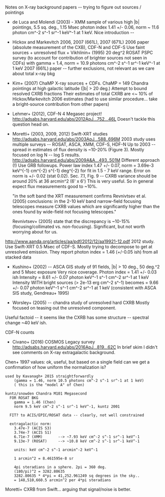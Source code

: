 Notes on X-ray background papers -- trying to figure out
sources / pointings


* de Luca and Molendi (2003) - XMM sample of various high |b| pointings, 5.5 sq. deg., 1.15 Msec
    photon index 1.41 +/- 0.06, norm ~ 11.6 photon cm^-2 s^-1 sr^-1 keV^-1 at 1 keV.
    Nice introduction -- 

* Hickox and Markevitch 2006, 2007 (661L), 2007 (671L)
2006 paper (absolute measurement of the CXB), CDF-N and CDF-S
    Use faint sources + unresolved flux + Vikhlinin+ (1995) 20 deg^2 ROSAT PSPC survey
    (to account for contribution of brighter sources not seen in CDFs)
    with gamma = 1.4, norm = 10.9 photons cm^-2 s^-1 sr^-1 keV^-1 at 1 keV
2007 (661L) paper -- further exclusions, not relevant as we care about total x-ray bkg

* Kim+ (2007) ChaMP X-ray sources + CDFs.  ChaMP = 149 Chandra pointings at high galactic latitude (|b| > 20 deg.)
    Attempt to bound resolved CXRB fractions
    Their estimates of total CXRB are <~ 10% of Hickox/Markevitch 2006 estimates
    (had to use similar procedure... take a bright-source contribution from other papers)

* Lehmer+ (2012), CDF-N 4 Megasec project! http://adsabs.harvard.edu/abs/2012ApJ...752...46L
    Doesn't tackle this question head on.

* Moretti+ (2003, 2009, 2012) Swift-XRT studies
http://adsabs.harvard.edu/abs/2003ApJ...588..696M
    2003 study uses multiple surveys -- ROSAT, ASCA, XMM, CDF-S, HDF-N
    Up to 2003 -- spread in estimates of flux density is ~10-20% (Figure 3).
    Mostly focused on log N -- log S results.
http://adsabs.harvard.edu/abs/2009A&A...493..501M
    Different approach (!)  Use GRB followups.
    Power law index 1.47 +/- 0.07, norm = 3.69e-3 keV^{-1} cm^{-2} s^{-1} deg^{-2}
        for fit in 1.5 - 7 keV range.  Error on norm is +/- 0.02 (stat 0.02).
    Sec. 7.1, Fig. 9 -- CXRB variance should be around 20% at 36 arcmin^2 (6' x 6')
    This is very useful.
    So in general expect flux measurements good to ~10%.

    "in the soft band the XRT measurement confirms Revnivtsev et al. (2005) conclusions: in the 2-10 keV band narrow-field focusing telescopes measure CXRB values which are significantly higher than the ones found by wide-field not focusing telescopes."

    Revnivtsev+ (2005) state that the discrepancy is ~10-15% (focusing/collimated vs. non-focusing).  Significant, but not worth worrying about for us.

http://www.aanda.org/articles/aa/pdf/2012/12/aa19921-12.pdf
    2012 study.
    Use Swift-XRT 0.5 Msec of CDF-S.
    Mostly trying to decompose to get at unresolved emission.
    They report photon index = 1.46 (+/-0.05 ish) from all stacked data

* Kushino+ (2002) -- ASCA GIS study of 91 fields, |b| > 10 deg., 50 deg.^2 and 5 Msec exposure
    Very nice coverage.
    Photon index = 1.41 +/- 0.03 ish
    Intensity = 8.61 +/- 0.07 photon keV^-1 s^-1 cm^-2 sr^-1 at 1 keV
    Intensity WITH bright sources (> 2e-13 erg cm^-2 s^-1)
    becomes = 9.66 +/- 0.07 photon keV^-1 s^-1 cm^-2 sr^-1 at 1 keV
    (consistent with ASCA SIS study, Gendreau+ 1995)

* Worsley+ (2005) -- chandra study of unresolved hard CXRB
   Mostly focused on teasing out the unresolved component.

Useful factoid -- it seems like the CXRB has some structure -- spectral change ~40 keV ish.

CDF-N counts 

* Civano+ (2016) COSMOS Legacy survey http://adsabs.harvard.edu/abs/2016ApJ...819...62C
    In brief skim I didn't see comments on X-ray extragalactic background.


Chen+ 1997 values: ok, useful, but based on a single field
    can we get a confirmation of how uniform the normalization is?
    
    used by Kavanagh+ 2015 straightforwardly
        (gamma = 1.46, norm 10.5 photons cm^-2 s^-1 sr^-1 at 1 keV)
        ( this is the "model A" of Chen)
    
    kuntz/snowden Chandra M101 Megasecond
      FOR ROSAT BKG
        gamma = 1.46 (Chen)
        norm 9.5 keV cm^-2 s^-1 sr^-1 keV^-1, kuntz 2001
      
      FIT? to ACIS/EPIC/ROSAT data -- clearly, not well constrained
      
      extragalactic norm:
        3.47e-7 (ACIS S3)
        3.74e-7 (ACIS S1)
        6.71e-7 (XMM)       --> ~7.93 keV cm^-2 s^-1 sr^-1 keV^-1
        9.13e-7 (ROSAT)     --> ~10.8 keV cm^-2 s^-1 sr^-1 keV^-1
        
        units: keV cm^-2 s^-1 arcmin^-2 keV^-1
        
        1 arcmin^2 = 8.461595e-8 sr
        
        4pi steradians in a sphere. 2pi = 360 deg.
        (180/pi)^2 = 3282.80635
        3282.80635 * 4*pi = 41,252.961249 sq degrees in the sky..
        = 148,510,660.5 arcmin^2 per 4*pi steradians





Moretti+ CXRB from Swift... arguing that signal/noise is better.
